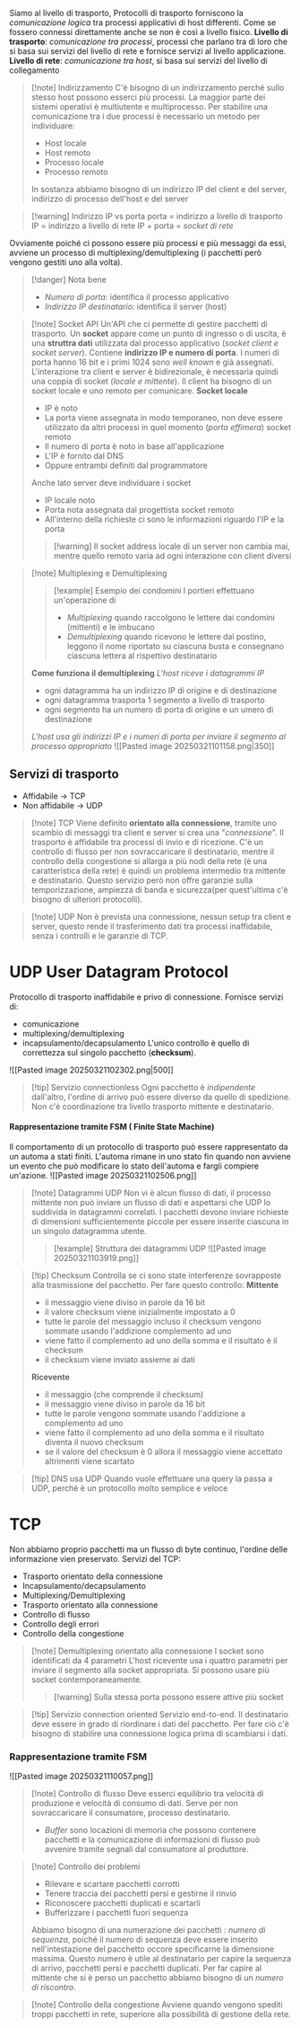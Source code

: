 Siamo al livello di trasporto, 
Protocolli di trasporto forniscono la *comunicazione logica* tra processi applicativi di host differenti. Come se fossero connessi direttamente anche se non è così a livello fisico.
**Livello di trasporto**: *comunicazione tra processi*, processi che parlano tra di loro che si basa sui servizi del livello di rete e fornisce servizi al livello applicazione.
**Livello di rete**: *comunicazione tra host*, si basa sui servizi del livello di collegamento

>[!note] Indirizzamento
>C'è bisogno di un indirizzamento perché sullo stesso host possono esserci più processi. 
>La maggior parte dei sistemi operativi è multiutente e multiprocesso.
>Per stabilire una comunicazione tra i due processi è necessario un metodo per individuare:
>- Host locale
>- Host remoto 
>- Processo locale
>- Processo remoto
>
>In sostanza abbiamo bisogno di un indirizzo IP del client e del server, indirizzo di processo dell'host e del server

>[!warning] Indirizzo IP vs porta
>porta = indirizzo a livello di trasporto
>IP = indirizzo a livello di rete
>IP + porta = *socket di rete*

Ovviamente poiché ci possono essere più processi e più messaggi da essi, avviene un processo di multiplexing/demultiplexing (i pacchetti però vengono gestiti uno alla volta).

>[!danger] Nota bene
>- *Numero di porta*: identifica il processo applicativo
>- *Indirizzo IP destinatario*: identifica il server (host)

>[!note] Socket API
>Un'API che ci permette di gestire pacchetti di trasporto.
>Un **socket** appare come un punto di ingresso o di uscita, è una **struttra dati** utilizzata dal processo applicativo (*socket client e socket server*). Contiene **indirizzo IP e numero di porta**. I numeri di porta hanno 16 bit e i primi 1024 sono *well known* e già assegnati.
>L'interazione tra client e server è bidirezionale, è necessaria quindi una coppia di socket (*locale e mittente*). 
>Il client ha bisogno di un socket locale e uno remoto per comunicare.
>**Socket locale**
>- IP è noto
>- La porta viene assegnata in modo temporaneo, non deve essere utilizzato da altri processi in quel momento (*porta effimera*)
>socket remoto
>- Il numero di porta è noto in base all'applicazione
>- L'IP è fornito dal DNS
>- Oppure entrambi definiti dal programmatore
>
> Anche lato server deve individuare i socket
> - IP locale noto
> - Porta nota assegnata dal progettista
> socket remoto
> - All'interno della richieste ci sono le informazioni riguardo l'IP e la porta
>
>>[!warning] Il socket address locale di un server non cambia mai, mentre quello remoto varia ad ogni interazione con client diversi

>[!note] Multiplexing e Demultiplexing
>>[!example] Esempio dei condomini
>>I portieri effettuano un'operazione di 
>>- *Multiplexing* quando raccolgono le lettere dai condomini (mittenti) e le imbucano
>>- *Demultiplexing* quando ricevono le lettere dal postino, leggono il nome riportato su ciascuna busta e consegnano ciascuna lettera al rispettivo destinatario
>
>**Come funziona il demultiplexing**
>*L'host riceve i datagrammi IP* 
>- ogni datagramma ha un indirizzo IP di origine e di destinazione
>- ogni datagramma trasporta 1 segmento a livello di trasporto
>- ogni segmento ha un numero di porta di origine e un umero di destinazione
>
>*L'host usa gli indirizzi IP e i numeri di porta per inviare il segmento al processo appropriato*
>![[Pasted image 20250321101158.png|350]]
>
>
## Servizi di trasporto
- Affidabile -> TCP
- Non affidabile -> UDP

>[!note] TCP
>Viene definito **orientato alla connessione**, tramite uno scambio di messaggi tra client e server si crea una "*connessione*".
>Il trasporto è affidabile tra processi di invio e di ricezione. C'è un controllo di flusso per non sovraccaricare il destinatario, mentre il controllo della congestione si allarga a più nodi della rete (è una caratteristica della rete) è quindi un problema intermedio tra mittente e destinatario.
>Questo servizio però non offre garanzie sulla temporizzazione, ampiezza di banda e sicurezza(per quest'ultima c'è bisogno di ulteriori protocolli).

>[!note] UDP
>Non è prevista una connessione, nessun setup tra client e server, questo rende il trasferimento dati tra processi inaffidabile, senza i controlli e le garanzie di TCP.

# UDP User Datagram Protocol
Protocollo di trasporto inaffidabile e privo di connessione. 
Fornisce servizi di:
- comunicazione
- multiplexing/demultiplexing
- incapsulamento/decapsulamento
L'unico controllo è quello di correttezza sul singolo pacchetto (**checksum**).

![[Pasted image 20250321102302.png|500]]

>[!tip] Servizio connectionless
>Ogni pacchetto è *indipendente* dall'altro, l'ordine di arrivo può essere diverso da quello di spedizione. Non c'è coordinazione tra livello trasporto mittente e destinatario.

#### Rappresentazione tramite FSM ( Finite State Machine)
Il comportamento di un protocollo di trasporto può essere rappresentato da un automa a stati finiti. L'automa rimane in uno stato fin quando non avviene un evento che può modificare lo stato dell'automa e fargli compiere un'azione.
![[Pasted image 20250321102506.png]]
>[!note] Datagrammi UDP
>Non vi è alcun flusso di dati, il processo mittente non può inviare un flusso di dati e aspettarsi che UDP lo suddivida in datagrammi correlati.
I pacchetti devono inviare richieste di dimensioni sufficientemente piccole per essere inserite ciascuna in un singolo datagramma utente.
>>[!example] Struttura dei datagrammi UDP
>>![[Pasted image 20250321103919.png]]

>[!tip] Checksum
>Controlla se ci sono state interferenze sovrapposte alla trasmissione del pacchetto. 
>Per fare questo controllo:
>**Mittente**
>- il messaggio viene diviso in parole da 16 bit
>- il valore checksum viene inizialmente impostato a 0
>- tutte le parole del messaggio incluso il checksum vengono sommate usando l'addizione complemento ad uno
>- viene fatto il complemento ad uno della somma e il risultato è il checksum
>- il checksum viene inviato assieme ai dati
>
>**Ricevente**
>- il messaggio (che comprende il checksum)
>- il messaggio viene diviso in parole da 16 bit
>- tutte le parole vengono sommate usando l'addizione a complemento ad uno
>- viene fatto il complemento ad uno della somma e il risultato diventa il nuovo checksum
>- se il valore del checksum è 0 allora il messaggio viene accettato altrimenti viene scartato


>[!tip] DNS usa UDP
Quando vuole effettuare una query la passa a UDP, perché è un protocollo molto semplice e veloce 

# TCP
Non abbiamo proprio pacchetti ma un flusso di byte continuo, l'ordine delle informazione vien preservato.
Servizi del TCP:
- Trasporto orientato della connessione
- Incapsulamento/decapsulamento
- Multiplexing/Demultiplexing
- Trasporto orientato alla connessione
- Controllo di flusso
- Controllo degli errori
- Controllo della congestione

>[!note] Demultiplexing orientato alla connessione
>I socket sono identificati da 4 parametri
>L'host ricevente usa i quattro parametri per inviare il segmento alla socket appropriata. Si possono usare più socket contemporaneamente.
>>[!warning] Sulla stessa porta possono essere attive più socket

>[!tip] Servizio connection oriented
>Servizio end-to-end.
>Il destinatario deve essere in grado di riordinare i dati del pacchetto. Per fare ciò c'è bisogno di stabilire una connessione logica prima di scambiarsi i dati.

### Rappresentazione tramite FSM
![[Pasted image 20250321110057.png]]

>[!note] Controllo di flusso
>Deve esserci equilibrio tra velocità di produzione e velocità di consumo di dati.
>Serve per non sovraccaricare il consumatore, processo destinatario.
>- *Buffer* sono locazioni di memoria che possono contenere pacchetti e la comunicazione di informazioni di flusso può avvenire tramite segnali dal consumatore al produttore. 

>[!note] Controllo dei problemi
>- Rilevare e scartare pacchetti corrotti
>- Tenere traccia dei pacchetti persi e gestirne il rinvio
>- Riconoscere pacchetti duplicati e scartarli
>- Bufferizzare i pacchetti fuori sequenza 
>
>Abbiamo bisogno di una numerazione dei pacchetti : *numero di sequenza*, poiché il numero di sequenza deve essere inserito nell'intestazione del pacchetto occore specificarne la dimensione massima.
>Questo numero è utile al destinatario per capire la sequenza di arrivo, pacchetti persi e pacchetti duplicati.
>Per far capire al mittente che si è perso un pacchetto abbiamo bisogno di un *numero di riscontro*.

>[!note] Controllo della congestione
>Avviene quando vengono spediti troppi pacchetti in rete, superiore alla possibilità di gestione della rete.



